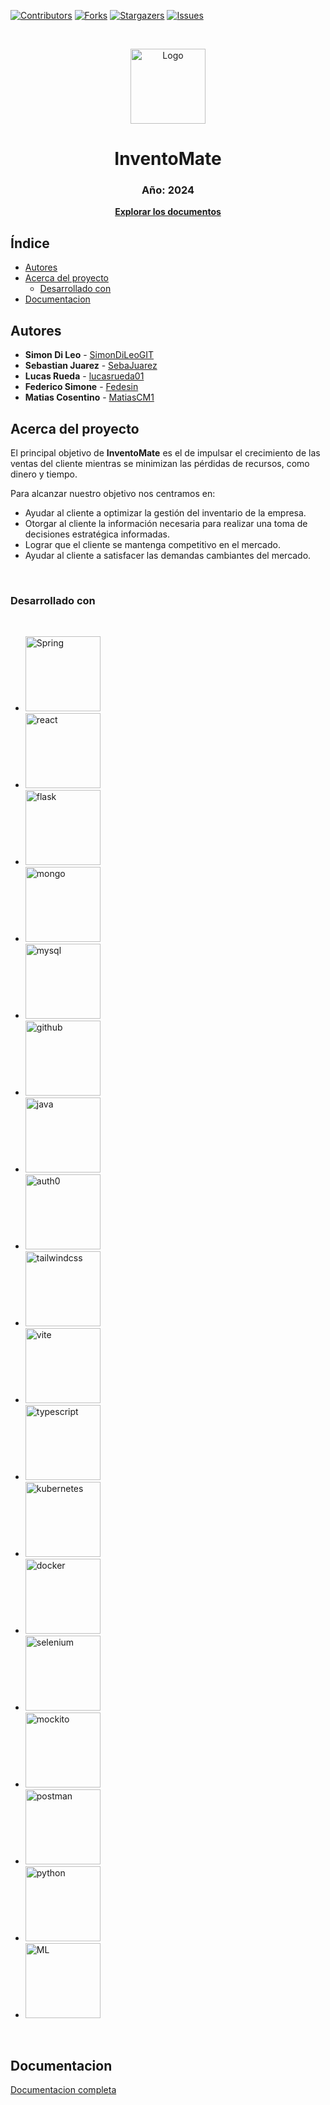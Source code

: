 [![Contributors][contributors-shield]][contributors-url]
[![Forks][forks-shield]][forks-url]
[![Stargazers][stars-shield]][stars-url]
[![Issues][issues-shield]][issues-url]

<!-- PROJECT LOGO -->
<br />
  <p align="center">
    <a href="https://github.com/"><img src="https://github.com/SimonDiLeoGIT/inventomate/assets/162532272/42fbfa3e-2324-44c4-ac95-dae555fc8a7a" alt="Logo" width="120" height="120"></a>
    <h1 align="center">InventoMate</h1>
    <h3 align="center">Año: 2024</h3>
    <p align="center"><a href="https://github.com/SimonDiLeoGIT/inventomate.git"><strong>Explorar los documentos</strong></a></p>
  </p>



<!-- INDICE -->
## Índice

* [Autores](#autores)
* [Acerca del proyecto](#acerca-del-proyecto)
  * [Desarrollado con](#desarrollado-con)
* [Documentacion](#documentacion)


<!-- AUTORES -->
## Autores
* **Simon Di Leo** - [SimonDiLeoGIT](https://github.com/SimonDiLeoGIT)
* **Sebastian Juarez** - [SebaJuarez](https://github.com/SebaJuarez)
* **Lucas Rueda** - [lucasrueda01](https://github.com/lucasrueda01)
* **Federico Simone** - [Fedesin](https://github.com/Fedesin)
* **Matias Cosentino** - [MatiasCM1](https://github.com/MatiasCM1)


<!-- ACERCA DEL PROYECTO -->
## Acerca del proyecto

El principal objetivo de **InventoMate** es el de impulsar el crecimiento de las ventas del cliente mientras se minimizan las pérdidas de recursos, como dinero y tiempo. 

Para alcanzar nuestro objetivo nos centramos en:
* Ayudar al cliente a optimizar la gestión del inventario de la empresa.
* Otorgar al cliente la información necesaria para realizar una toma de decisiones estratégica informadas.
* Lograr que el cliente se mantenga competitivo en el mercado.
* Ayudar al cliente a satisfacer las demandas cambiantes del mercado.
<br />



### Desarrollado con

<br />
<ul>
<p align="center">
  <li><a href="https://spring.io/"><img src="https://github.com/SimonDiLeoGIT/inventomate/assets/162532272/242573da-5595-47ec-8f0f-c35ca627a1c9" alt="Spring" alt="Spring" width=120></img></a></li>
  <li><a href="https://react.dev/"><img src="https://github.com/SimonDiLeoGIT/inventomate/assets/162532272/0890ddfa-4508-4c41-adf3-3bde30481724" alt="react" alt="react" width=120></img></a></li>
  <li><a href="https://flask.palletsprojects.com/en/3.0.x/"><img src="https://github.com/SimonDiLeoGIT/inventomate/assets/162532272/813d73e5-8d04-47e9-91fc-a3f4120c545c" alt="flask" alt="flask" width=120></img></a></li>
  <li><a href="https://www.mongodb.com/"><img src="https://github.com/SimonDiLeoGIT/inventomate/assets/162532272/03377808-9654-4438-9f94-f8ac2e17d431" alt="mongo" alt="mongo" width=120></img></a></li>
  <li><a href="https://www.mysql.com/"><img src="https://github.com/SimonDiLeoGIT/inventomate/assets/162532272/7404eeb1-a125-4e8c-bd2a-58879bae8715" alt="mysql" alt="mysql" width=120></img></a></li>
  <li><a href="https://github.com/"><img src="https://github.com/SimonDiLeoGIT/inventomate/assets/162532272/b4b6769f-ef4a-4952-bff1-8901535b3316" alt="github" alt="github" width=120></img></a></li>
  <li><a href="https://www.java.com/es/"><img src="https://github.com/SimonDiLeoGIT/inventomate/assets/162532272/31d2afe6-169c-47ad-a3f6-a333eb074653" alt="java" alt="java" width=120></img></a></li>
  <li><a href="https://auth0.com/"><img src="https://github.com/SimonDiLeoGIT/inventomate/assets/162532272/b0d53b03-181e-45d6-bd98-fdfe1984c4cb" alt="auth0" alt="auth0" width=120></img></a></li>
  <li><a href="https://tailwindcss.com/"><img src="https://github.com/SimonDiLeoGIT/inventomate/assets/162532272/c5dee148-e972-4312-bb58-7c29a78ad144" alt="tailwindcss" alt="tailwindcss" width=120></img></a></li>
  <li><a href="https://vitejs.dev/"><img src="https://github.com/SimonDiLeoGIT/inventomate/assets/71470879/51c6f82c-e8d1-4561-81af-94113da98844" alt="vite" alt="vite" width=120></img></a></li>
  <li><a href="https://www.typescriptlang.org/"><img src="https://github.com/SimonDiLeoGIT/inventomate/assets/162532272/d16406c4-2518-48c8-b553-ef100e76f423" alt="typescript" alt="typescript" width=120></img></a></li>
  <li><a href="https://kubernetes.io/es/"><img src="https://github.com/SimonDiLeoGIT/inventomate/assets/162532272/51e4b7ec-9f75-4ab2-a69a-67fb7ba927c6" alt="kubernetes" alt="kubernetes" width=120></img></a></li>
  <li><a href="https://www.docker.com/"><img src="https://github.com/SimonDiLeoGIT/inventomate/assets/162532272/0c85347e-e8bf-44a9-b2b6-954d068308cd" alt="docker" alt="docker" width=120></img></a></li>
  <li><a href="https://www.selenium.dev/"><img src="https://github.com/SimonDiLeoGIT/inventomate/assets/162532272/35f625ac-b9b9-41fe-8303-8ead63146d96" alt="selenium" alt="selenium" width=120></img></a></li>
  <li><a href="https://site.mockito.org/"><img src="https://github.com/SimonDiLeoGIT/inventomate/assets/162532272/0d249136-7d8c-462d-b672-207f1c9b3fcd" alt="mockito" alt="mockito" width=120></img></a></li>
  <li><a href="https://www.postman.com/"><img src="https://github.com/SimonDiLeoGIT/inventomate/assets/162532272/a298f11e-058c-4d39-8439-83a25e377fab" alt="postman" alt="postman" width=120></img></a></li>
  <li><a href="https://www.python.org/"><img src="https://github.com/SimonDiLeoGIT/inventomate/assets/162532272/94c320ad-1e96-416d-818e-82ddd28a1d06" alt="python" alt="python" width=120></img></a></li>
  <li><a href="https://developers.mercadolibre.com.ar/"><img src="https://github.com/SimonDiLeoGIT/inventomate/assets/162532272/41d23256-296c-43cd-a230-e7440957d504" alt="ML" alt="ML" width=120></img></a></li>
</p>
</ul>
<br />

<!-- DOCUMENTACION -->
## Documentacion

[Documentacion completa](https://github.com/user-attachments/files/15845172/InventoMat-Especificacion.General.de.Requerimientos-140624-235346.pdf)






<!-- MARKDOWN LINKS -->

[contributors-shield]: https://img.shields.io/github/contributors/SimonDiLeoGIT/inventomate.svg?style=flat-square
[contributors-url]: https://github.com/SimonDiLeoGIT/inventomate/graphs/contributors
[forks-shield]: https://img.shields.io/github/forks/SimonDiLeoGIT/inventomate.svg?style=flat-square
[forks-url]: https://github.com/SimonDiLeoGIT/inventomate/network/members
[stars-shield]: https://img.shields.io/github/stars/SimonDiLeoGIT/inventomate.svg?style=flat-square
[stars-url]: https://github.com/SimonDiLeoGIT/inventomate/stargazers
[issues-shield]: https://img.shields.io/github/issues/SimonDiLeoGIT/inventomate.svg?style=flat-square
[issues-url]: https://github.com/SimonDiLeoGIT/inventomate/issues
